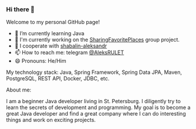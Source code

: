 ### Hi there 👋
Welcome to my personal GitHub page!

- 🌱 I’m currently learning Java
- 🔭 I'm currently working on the [SharingFavoritePlaces](https://github.com/Doberman786/SharingFavoritePlaces) group project.
- 👯 I cooperate with [shabalin-aleksandr](https://github.com/shabalin-aleksandr)
- 📫 How to reach me: telegram [@AleksRULET](https://t.me/AleksRULET)
- 😄 Pronouns: He/Him

My technology stack:
Java, Spring Framework, Spring Data JPA, Maven, PostgreSQL, REST API, Docker, JDBC, etc.

About me:

  I am a beginner Java developer living in St. Petersburg. I diligently try to learn the secrets of development and programming.
  My goal is to become a great Java developer and find a great company where I can do interesting things and work on exciting projects.

<!--
**AleksRULET/AleksRULET** is a ✨ _special_ ✨ repository because its `README.md` (this file) appears on your GitHub profile.

Here are some ideas to get you started:
My name is Aleksey
Welcome to my personal GitHub page
- 🔭 I’m currently working on group project SharingFa
- 🌱 I’m currently learning Java
- 👯 I’m looking to collaborate on Doberman786
- 🤔 I’m looking for help with ...
- 💬 Ask me about ...
- 📫 How to reach me: telegram @AleksRULET
- 😄 Pronouns: He/Him
- ⚡ Fun fact: ...
-->
